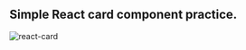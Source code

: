 ## Simple React card component practice.

![react-card](https://user-images.githubusercontent.com/73792907/143322317-1e7429d5-ae50-488d-9594-5f30bd8d0024.png)
